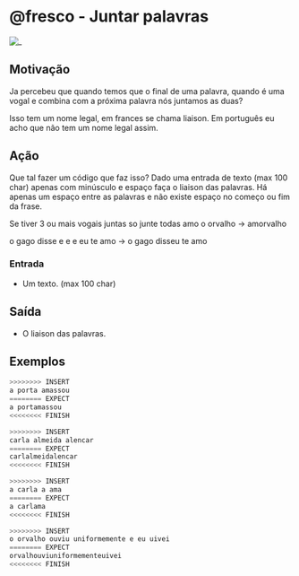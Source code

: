 # @fresco - Juntar palavras

![_](https://raw.githubusercontent.com/qxcodefup/arcade/master/base/fresco/cover.jpg)

## Motivação

Ja percebeu que quando temos que o final de uma palavra, quando é uma vogal e combina com a próxima palavra nós juntamos as duas?

Isso tem um nome legal, em frances se chama liaison. Em português eu acho que não tem um nome legal assim.

## Ação

Que tal fazer um código que faz isso? Dado uma entrada de texto (max 100 char) apenas com minúsculo e espaço faça o liaison das palavras. Há apenas um espaço entre as palavras e não existe espaço no começo ou fim da frase.

Se tiver 3 ou mais vogais juntas so junte todas amo o orvalho -> amorvalho

o gago disse e e e eu te amo -> o gago disseu te amo

### Entrada

* Um texto. (max 100 char)

## Saída

* O liaison das palavras.

## Exemplos

``` py
>>>>>>>> INSERT
a porta amassou
======== EXPECT
a portamassou
<<<<<<<< FINISH
```

```py
>>>>>>>> INSERT
carla almeida alencar
======== EXPECT
carlalmeidalencar
<<<<<<<< FINISH
```

```py
>>>>>>>> INSERT
a carla a ama
======== EXPECT
a carlama
<<<<<<<< FINISH
```

```py
>>>>>>>> INSERT
o orvalho ouviu uniformemente e eu uivei
======== EXPECT
orvalhouviuniformementeuivei
<<<<<<<< FINISH
```
